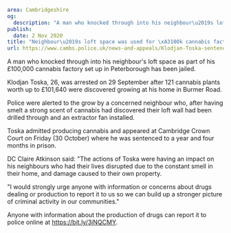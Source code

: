 ```yaml
area: Cambridgeshire
og:
  description: "A man who knocked through into his neighbour\u2019s loft space as part of his \xA3100,000 cannabis factory set up has been jailed."
publish:
  date: 2 Nov 2020
title: "Neighbour\u2019s loft space was used for \xA3100k cannabis factory"
url: https://www.cambs.police.uk/news-and-appeals/Klodjan-Toska-sentencing-Oct2020
```

A man who knocked through into his neighbour's loft space as part of his £100,000 cannabis factory set up in Peterborough has been jailed.

Klodjan Toska, 26, was arrested on 29 September after 121 cannabis plants worth up to £101,640 were discovered growing at his home in Burmer Road.

Police were alerted to the grow by a concerned neighbour who, after having smelt a strong scent of cannabis had discovered their loft wall had been drilled through and an extractor fan installed.

Toska admitted producing cannabis and appeared at Cambridge Crown Court on Friday (30 October) where he was sentenced to a year and four months in prison.

DC Claire Atkinson said: "The actions of Toska were having an impact on his neighbours who had their lives disrupted due to the constant smell in their home, and damage caused to their own property.

"I would strongly urge anyone with information or concerns about drugs dealing or production to report it to us so we can build up a stronger picture of criminal activity in our communities."

Anyone with information about the production of drugs can report it to police online at https://bit.ly/3jNQCMY.
